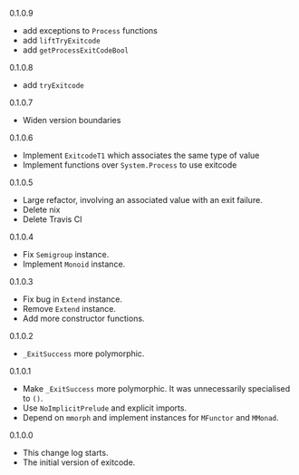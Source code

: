 0.1.0.9

* add exceptions to `Process` functions
* add `liftTryExitcode`
* add `getProcessExitCodeBool`

0.1.0.8

* add `tryExitcode`

0.1.0.7

* Widen version boundaries

0.1.0.6

* Implement `ExitcodeT1` which associates the same type of value
* Implement functions over `System.Process` to use exitcode

0.1.0.5

* Large refactor, involving an associated value with an exit failure.
* Delete nix
* Delete Travis CI

0.1.0.4

* Fix `Semigroup` instance.
* Implement `Monoid` instance.

0.1.0.3

* Fix bug in `Extend` instance.
* Remove `Extend` instance.
* Add more constructor functions.

0.1.0.2

* `_ExitSuccess` more polymorphic.

0.1.0.1

* Make `_ExitSuccess` more polymorphic. It was unnecessarily specialised to `()`.
* Use `NoImplicitPrelude` and explicit imports.
* Depend on `mmorph` and implement instances for `MFunctor` and `MMonad`.

0.1.0.0

* This change log starts.
* The initial version of exitcode.

